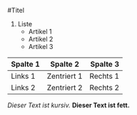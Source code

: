 #Titel

1. Liste
	* Artikel 1
	* Artikel 2
	* Artikel 3
	
|Spalte 1|Spalte 2|Spalte 3|
|:-------|:------:|-------:|
| Links 1 | Zentriert 1 | Rechts 1 |
| Links 2 | Zentriert 2 | Rechts 2 |
	
*Dieser Text ist kursiv.*
**Dieser Text ist fett.**
